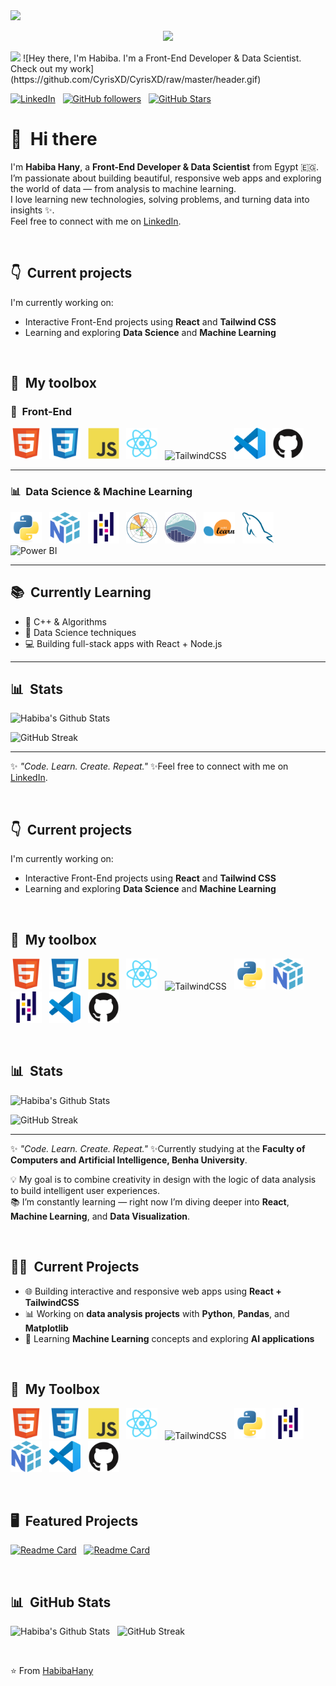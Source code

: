 <!-- 🔮 Top Banner -->
<img src="https://capsule-render.vercel.app/api?type=waving&height=200&color=0:000000,100:8000ff&text=Habiba&fontColor=ffffff&fontSize=60&fontAlignY=35&animation=fadeIn&fontAlign=50"/>

<!-- ✨ Middle Text (optional) -->
<p align="center">
  <img src="https://readme-typing-svg.demolab.com?font=Fira+Code&size=24&duration=2500&pause=1000&color=8000FF&center=true&vCenter=true&width=500&lines=Front-End+Developer+%7C+Data+Science+Learner;Welcome+to+my+GitHub+Profile!"/>
</p>

<!-- 🌙 Bottom Banner -->
<img src="https://capsule-render.vercel.app/api?type=waving&height=120&section=footer&color=0:8000ff,100:000000"/>
![Hey there, I'm Habiba. I'm a Front-End Developer & Data Scientist. Check out my work](https://github.com/CyrisXD/CyrisXD/raw/master/header.gif)

[![LinkedIn](https://img.shields.io/badge/LinkedIn-Habiba%20Hany-0A66C2?style=for-the-badge&logo=linkedin)](https://www.linkedin.com/in/habiba-hany-752829330) &nbsp;
[![GitHub followers](https://img.shields.io/github/followers/habiba?logo=GitHub&style=for-the-badge)](https://github.com/habiba) &nbsp;
[![GitHub Stars](https://img.shields.io/github/stars/habiba?logo=github&style=for-the-badge)](https://github.com/habiba)

# 👋 &nbsp;Hi there

I'm **Habiba Hany**, a **Front-End Developer & Data Scientist** from Egypt 🇪🇬.  
I’m passionate about building beautiful, responsive web apps and exploring the world of data — from analysis to machine learning.  
I love learning new technologies, solving problems, and turning data into insights ✨.  
Feel free to connect with me on [LinkedIn](https://www.linkedin.com/in/habiba-hany-752829330).

&nbsp;

## 👇 &nbsp;Current projects

I'm currently working on:
- Interactive Front-End projects using **React** and **Tailwind CSS**  
- Learning and exploring **Data Science** and **Machine Learning**

&nbsp;

## 🧰 &nbsp;My toolbox

### 🎨 &nbsp;Front-End
<img src="https://raw.githubusercontent.com/devicons/devicon/master/icons/html5/html5-original.svg" width="50" height="50" alt="HTML5"/> &nbsp;
<img src="https://raw.githubusercontent.com/devicons/devicon/master/icons/css3/css3-original.svg" width="50" height="50" alt="CSS3"/> &nbsp;
<img src="https://raw.githubusercontent.com/devicons/devicon/master/icons/javascript/javascript-original.svg" width="50" height="50" alt="JavaScript"/> &nbsp;
<img src="https://raw.githubusercontent.com/devicons/devicon/master/icons/react/react-original.svg" width="50" height="50" alt="React"/> &nbsp;
<img src="https://github.com/CyrisXD/CyrisXD/raw/master/assets/TailwindCSS.png" alt="TailwindCSS" width="50" height="50"/> &nbsp;
<img src="https://raw.githubusercontent.com/devicons/devicon/master/icons/vscode/vscode-original.svg" width="50" height="50" alt="VSCode"/> &nbsp;
<img src="https://raw.githubusercontent.com/devicons/devicon/master/icons/github/github-original.svg" width="50" height="50" alt="GitHub"/>

---

### 📊 &nbsp;Data Science & Machine Learning
<img src="https://raw.githubusercontent.com/devicons/devicon/master/icons/python/python-original.svg" width="50" height="50" alt="Python"/> &nbsp;
<img src="https://raw.githubusercontent.com/devicons/devicon/master/icons/numpy/numpy-original.svg" width="50" height="50" alt="NumPy"/> &nbsp;
<img src="https://raw.githubusercontent.com/devicons/devicon/master/icons/pandas/pandas-original.svg" width="50" height="50" alt="Pandas"/> &nbsp;
<img src="https://raw.githubusercontent.com/devicons/devicon/master/icons/matplotlib/matplotlib-original.svg" width="50" height="50" alt="Matplotlib"/> &nbsp;
<img src="https://raw.githubusercontent.com/devicons/devicon/master/icons/seaborn/seaborn-original.svg" width="50" height="50" alt="Seaborn"/> &nbsp;
<img src="https://raw.githubusercontent.com/devicons/devicon/master/icons/scikitlearn/scikitlearn-original.svg" width="50" height="50" alt="Scikit-learn"/> &nbsp;
<img src="https://raw.githubusercontent.com/devicons/devicon/master/icons/mysql/mysql-original.svg" width="50" height="50" alt="MySQL"/> &nbsp;
<img src="https://raw.githubusercontent.com/devicons/devicon/master/icons/powerbi/powerbi-original.svg" width="50" height="50" alt="Power BI"/>

---

## 📚 &nbsp;Currently Learning
- 🧠 C++ & Algorithms  
- 🤖 Data Science techniques  
- 💻 Building full-stack apps with React + Node.js  

---

## 📊 &nbsp;Stats

![Habiba's Github Stats](https://github-readme-stats.vercel.app/api?username=habiba&hide=contribs,prs&show_icons=true&bg_color=0d1116&title_color=ce09ec&text_color=a4aacb&icon_color=007ec6)

![GitHub Streak](https://github-readme-streak-stats.herokuapp.com/?user=habiba&theme=dark&count_private=true&bg_color=0d1116&title_color=ce09ec&text_color=a4aacb&icon_color=007ec6)

---

✨ _"Code. Learn. Create. Repeat."_ ✨Feel free to connect with me on [LinkedIn](https://www.linkedin.com/in/habiba-hany-752829330).

&nbsp;

## 👇 &nbsp;Current projects

I'm currently working on:
- Interactive Front-End projects using **React** and **Tailwind CSS**  
- Learning and exploring **Data Science** and **Machine Learning**

&nbsp;

## 🧰 &nbsp;My toolbox

<img src="https://raw.githubusercontent.com/devicons/devicon/master/icons/html5/html5-original.svg" width="50" height="50" alt="HTML5"/> &nbsp;
<img src="https://raw.githubusercontent.com/devicons/devicon/master/icons/css3/css3-original.svg" width="50" height="50" alt="CSS3"/> &nbsp;
<img src="https://raw.githubusercontent.com/devicons/devicon/master/icons/javascript/javascript-original.svg" width="50" height="50" alt="JavaScript"/> &nbsp;
<img src="https://raw.githubusercontent.com/devicons/devicon/master/icons/react/react-original.svg" width="50" height="50" alt="React"/> &nbsp;
<img src="https://github.com/CyrisXD/CyrisXD/raw/master/assets/TailwindCSS.png" alt="TailwindCSS"/> &nbsp;
<img src="https://raw.githubusercontent.com/devicons/devicon/master/icons/python/python-original.svg" width="50" height="50" alt="Python"/> &nbsp;
<img src="https://raw.githubusercontent.com/devicons/devicon/master/icons/numpy/numpy-original.svg" width="50" height="50" alt="NumPy"/> &nbsp;
<img src="https://raw.githubusercontent.com/devicons/devicon/master/icons/pandas/pandas-original.svg" width="50" height="50" alt="Pandas"/> &nbsp;
<img src="https://raw.githubusercontent.com/devicons/devicon/master/icons/vscode/vscode-original.svg" width="50" height="50" alt="VSCode"/> &nbsp;
<img src="https://raw.githubusercontent.com/devicons/devicon/master/icons/github/github-original.svg" width="50" height="50" alt="GitHub"/>

&nbsp;

## 📊 &nbsp;Stats

![Habiba's Github Stats](https://github-readme-stats.vercel.app/api?username=HabibaHany&hide=contribs,prs&show_icons=true&bg_color=0d1116&title_color=ce09ec&text_color=a4aacb&icon_color=007ec6)

![GitHub Streak](https://github-readme-streak-stats.herokuapp.com/?user=HabibaHany&theme=dark&count_private=true&bg_color=0d1116&title_color=ce09ec&text_color=a4aacb&icon_color=007ec6)

---

✨ _"Code. Learn. Create. Repeat."_ ✨Currently studying at the **Faculty of Computers and Artificial Intelligence, Benha University**.  

💡 My goal is to combine creativity in design with the logic of data analysis to build intelligent user experiences.  
📚 I’m constantly learning — right now I’m diving deeper into **React**, **Machine Learning**, and **Data Visualization**.

&nbsp;

## 👩‍💻 &nbsp;Current Projects

- 🌐 Building interactive and responsive web apps using **React + TailwindCSS**
- 📊 Working on **data analysis projects** with **Python**, **Pandas**, and **Matplotlib**
- 🤖 Learning **Machine Learning** concepts and exploring **AI applications**

&nbsp;

## 🧰 &nbsp;My Toolbox

<img src="https://raw.githubusercontent.com/devicons/devicon/master/icons/html5/html5-original.svg" alt="HTML5" width="50" height="50"/> &nbsp;
<img src="https://raw.githubusercontent.com/devicons/devicon/master/icons/css3/css3-original.svg" alt="CSS3" width="50" height="50"/> &nbsp;
<img src="https://raw.githubusercontent.com/devicons/devicon/master/icons/javascript/javascript-original.svg" alt="JavaScript" width="50" height="50"/> &nbsp;
<img src="https://raw.githubusercontent.com/devicons/devicon/master/icons/react/react-original.svg" alt="ReactJS" width="50" height="50"/> &nbsp;
<img src="https://github.com/CyrisXD/CyrisXD/raw/master/assets/TailwindCSS.png" alt="TailwindCSS" width="50"/> &nbsp;
<img src="https://raw.githubusercontent.com/devicons/devicon/master/icons/python/python-original.svg" alt="Python" width="50" height="50"/> &nbsp;
<img src="https://raw.githubusercontent.com/devicons/devicon/master/icons/pandas/pandas-original.svg" alt="Pandas" width="50" height="50"/> &nbsp;
<img src="https://raw.githubusercontent.com/devicons/devicon/master/icons/numpy/numpy-original.svg" alt="NumPy" width="50" height="50"/> &nbsp;
<img src="https://raw.githubusercontent.com/devicons/devicon/master/icons/vscode/vscode-original.svg" alt="VSCode" width="50" height="50"/> &nbsp;
<img src="https://raw.githubusercontent.com/devicons/devicon/master/icons/github/github-original.svg" alt="GitHub" width="50" height="50"/> 

&nbsp;

## 🖥 &nbsp;Featured Projects

[![Readme Card](https://github-readme-stats.vercel.app/api/pin/?username=HabibaHany&repo=Portfolio&bg_color=0d1116&title_color=ff69b4&text_color=a4aacb&icon_color=ff69b4)](https://github.com/HabibaHany/Portfolio)
&nbsp;
[![Readme Card](https://github-readme-stats.vercel.app/api/pin/?username=HabibaHany&repo=Data-Analysis-Projects&bg_color=0d1116&title_color=ff69b4&text_color=a4aacb&icon_color=ff69b4)](https://github.com/HabibaHany/Data-Analysis-Projects)

&nbsp;

## 📊 &nbsp;GitHub Stats

![Habiba's Github Stats](https://github-readme-stats.vercel.app/api?username=HabibaHany&show_icons=true&bg_color=0d1116&title_color=ff69b4&text_color=a4aacb&icon_color=ff69b4)
&nbsp;
![GitHub Streak](https://github-readme-streak-stats.herokuapp.com/?user=HabibaHany&theme=dark&count_private=true&background=0d1116&ring=ff69b4&fire=ff69b4&currStreakLabel=ff69b4)

&nbsp;

⭐️ From [HabibaHany](https://github.com/HabibaHany)
